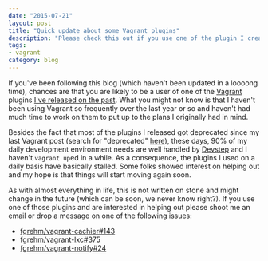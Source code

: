 ```yaml
---
date: "2015-07-21"
layout: post
title: "Quick update about some Vagrant plugins"
description: "Please check this out if you use one of the plugin I created on the past"
tags:
- vagrant
category: blog
---
```


If you've been following this blog (which haven't been updated in a loooong time),
chances are that you are likely to be a user of one of the [Vagrant](https://www.vagrantup.com/)
plugins [I've released on the past](/blog/2013/12/12/so-i-released-a-lot-of-vagrant-plugins-now-what-s-next/).
What you might not know is that I haven't been using Vagrant so frequently over
the last year or so and haven't had much time to work on them to put up to the plans
I originally had in mind.

Besides the fact that most of the plugins I released got deprecated since my last Vagrant
post (search for "deprecated" [here](/blog/2013/12/12/so-i-released-a-lot-of-vagrant-plugins-now-what-s-next/)),
these days, 90% of my daily development environment needs are well handled by [Devstep](http://fgrehm.viewdocs.io/devstep)
and I haven't `vagrant up`ed in a while. As a consequence, the plugins I used on a daily
basis have basically stalled. Some folks showed interest on helping out and my hope is
that things will start moving again soon.

As with almost everything in life, this is not written on stone and might change in the
future (which can be soon, we never know right?). If you use one of those plugins and
are interested in helping out please shoot me an email or drop a message on one of the
following issues:

- [fgrehm/vagrant-cachier#143](https://github.com/fgrehm/vagrant-cachier/issues/143)
- [fgrehm/vagrant-lxc#375](https://github.com/fgrehm/vagrant-lxc/issues/375)
- [fgrehm/vagrant-notify#24](https://github.com/fgrehm/vagrant-notify/issues/24)
